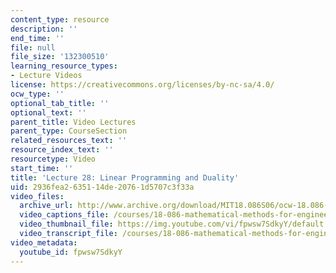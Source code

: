 ```yaml
---
content_type: resource
description: ''
end_time: ''
file: null
file_size: '132300510'
learning_resource_types:
- Lecture Videos
license: https://creativecommons.org/licenses/by-nc-sa/4.0/
ocw_type: ''
optional_tab_title: ''
optional_text: ''
parent_title: Video Lectures
parent_type: CourseSection
related_resources_text: ''
resource_index_text: ''
resourcetype: Video
start_time: ''
title: 'Lecture 28: Linear Programming and Duality'
uid: 2936fea2-6351-14de-2076-1d5707c3f33a
video_files:
  archive_url: http://www.archive.org/download/MIT18.086S06/ocw-18.086-26apr2006-220k.mp4
  video_captions_file: /courses/18-086-mathematical-methods-for-engineers-ii-spring-2006/2351266da10b5f8fb7a03557584960d3_fpwsw7SdkyY.vtt
  video_thumbnail_file: https://img.youtube.com/vi/fpwsw7SdkyY/default.jpg
  video_transcript_file: /courses/18-086-mathematical-methods-for-engineers-ii-spring-2006/44e7cb2c7570310fbb9be68cf74c0298_fpwsw7SdkyY.pdf
video_metadata:
  youtube_id: fpwsw7SdkyY
---
```

